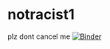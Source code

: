 # notracist1
plz dont cancel me
[![Binder](https://mybinder.org/badge_logo.svg)](https://mybinder.org/v2/gh/ThiccestThighs/notracist1/HEAD?urlpath=%2Fvoila%2Frender%2Fbigpp.ipynb)
